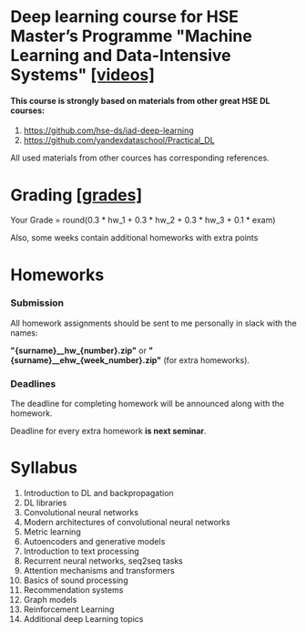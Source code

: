 # Deep learning course for HSE Master’s Programme "Machine Learning and Data-Intensive Systems" [[videos]](https://www.youtube.com/playlist?list=PLDa1nku7NnMlRfI3jvKJ7mzYPXrHafQY5)

#### This course is strongly based on materials from other great HSE DL courses:
1. https://github.com/hse-ds/iad-deep-learning
2. https://github.com/yandexdataschool/Practical_DL

All used materials from other cources has corresponding references.

# Grading [[grades]](https://docs.google.com/spreadsheets/d/1HsnOGvWdisYb4MHoCPfKvdNIit2IohSrhOayFPP_Q00/edit?usp=sharing)

Your Grade = round(0.3 * hw_1  + 0.3 * hw_2 + 0.3 * hw_3 + 0.1 * exam)

Also, some weeks contain additional homeworks with extra points

# Homeworks
### Submission
All homework assignments should be sent to me personally in slack with the names:

**"{surname}\_\_hw\_{number}\.zip"** or **"{surname}\_\_ehw\_{week_number}\.zip"** (for extra homeworks).

### Deadlines 
The deadline for completing homework will be announced along with the homework.

Deadline for every extra homework **is next seminar**.


# Syllabus

1. Introduction to DL and backpropagation
2. DL libraries
3. Convolutional neural networks
4. Modern architectures of convolutional neural networks
5. Metric learning
6. Autoencoders and generative models
7. Introduction to text processing
8. Recurrent neural networks, seq2seq tasks
9. Attention mechanisms and transformers
10. Basics of sound processing
11. Recommendation systems
12. Graph models
13. Reinforcement Learning
14. Additional deep Learning topics
